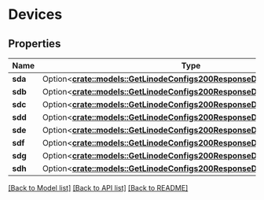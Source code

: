# Devices

## Properties

Name | Type | Description | Notes
------------ | ------------- | ------------- | -------------
**sda** | Option<[**crate::models::GetLinodeConfigs200ResponseDataInnerDevicesSda**](getLinodeConfigs_200_response_data_inner_devices_sda.md)> |  | [optional]
**sdb** | Option<[**crate::models::GetLinodeConfigs200ResponseDataInnerDevicesSda**](getLinodeConfigs_200_response_data_inner_devices_sda.md)> |  | [optional]
**sdc** | Option<[**crate::models::GetLinodeConfigs200ResponseDataInnerDevicesSda**](getLinodeConfigs_200_response_data_inner_devices_sda.md)> |  | [optional]
**sdd** | Option<[**crate::models::GetLinodeConfigs200ResponseDataInnerDevicesSda**](getLinodeConfigs_200_response_data_inner_devices_sda.md)> |  | [optional]
**sde** | Option<[**crate::models::GetLinodeConfigs200ResponseDataInnerDevicesSda**](getLinodeConfigs_200_response_data_inner_devices_sda.md)> |  | [optional]
**sdf** | Option<[**crate::models::GetLinodeConfigs200ResponseDataInnerDevicesSda**](getLinodeConfigs_200_response_data_inner_devices_sda.md)> |  | [optional]
**sdg** | Option<[**crate::models::GetLinodeConfigs200ResponseDataInnerDevicesSda**](getLinodeConfigs_200_response_data_inner_devices_sda.md)> |  | [optional]
**sdh** | Option<[**crate::models::GetLinodeConfigs200ResponseDataInnerDevicesSda**](getLinodeConfigs_200_response_data_inner_devices_sda.md)> |  | [optional]

[[Back to Model list]](../README.md#documentation-for-models) [[Back to API list]](../README.md#documentation-for-api-endpoints) [[Back to README]](../README.md)


